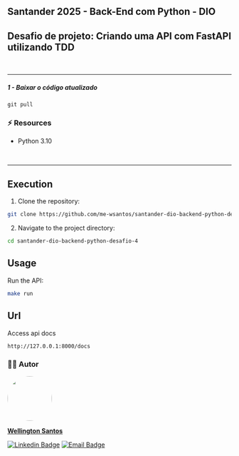 ## Santander 2025 - Back-End com Python - DIO
## Desafio de projeto: Criando uma API com FastAPI utilizando TDD
<br>
<hr>

##### 1 - Baixar o código atualizado
  `git pull`

### :zap: Resources
* Python 3.10
<br>
<hr>

## Execution

1. Clone the repository:
  ```bash
  git clone https://github.com/me-wsantos/santander-dio-backend-python-desafio-5.git
  ```
2. Navigate to the project directory:
  ```bash
  cd santander-dio-backend-python-desafio-4
  ```
## Usage

Run the API:
```bash
make run
```

## Url
Access api docs
```bash
http://127.0.0.1:8000/docs
```

### :technologist: Autor
<a href="https://github.com/me-wsantos">
<img style="border-radius: 50%;" src="https://avatars.githubusercontent.com/u/179779189?v=4" width="100px;" alt=""/>
<br />
<p><b>Wellington Santos</b></sub></a> <a href="https://github.com/me-wsantos" title="GitHub"></a></p>

[![Linkedin Badge](https://img.shields.io/badge/-Wellington--Santos-blue?style=flat-square&logo=Linkedin&logoColor=white&link=https://www.linkedin.com/in/wellington-lima-dos-santos-13343143/)](https://www.linkedin.com/in/-wellington-santos/)
[![Email Badge](https://img.shields.io/badge/-me@wellington--santos.com-c14438?style=flat-square&logo=Gmail&color=11ab3a&logoColor=white&link=mailto:me@wellington-santos.com)](mailto:me@wellington-santos.com)

